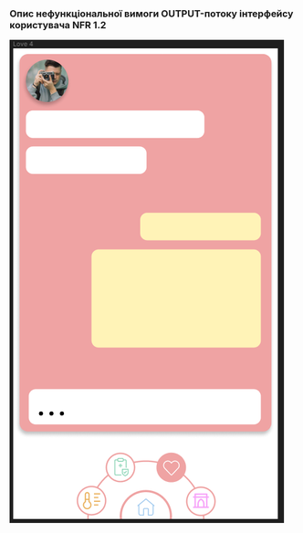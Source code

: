 ### Опис нефункціональної вимоги OUTPUT-потоку інтерфейсу користувача NFR 1.2

![NFR1.2](NFR1.2.png)
